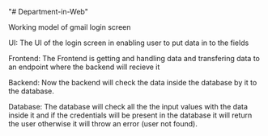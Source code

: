 "# Department-in-Web" 

Working model of gmail login screen

UI: The UI of the login screen in enabling user to put data in to the fields

Frontend: The Frontend is getting and handling data and transfering data to an endpoint where the backend will recieve it

Backend: Now the backend will check the data inside the database by it to the database.

Database: The database will check all the the input values with the data inside it and if the credentials will be present in the database it will return the user otherwise it will throw an error (user not found).